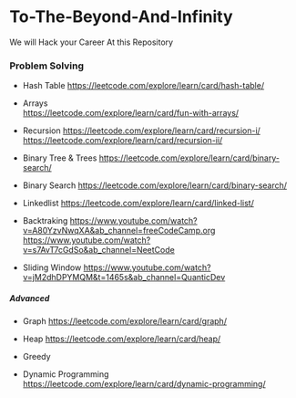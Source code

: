 # To-The-Beyond-And-Infinity
We will Hack your Career At this Repository

### Problem Solving
- Hash Table
https://leetcode.com/explore/learn/card/hash-table/

- Arrays <br />
https://leetcode.com/explore/learn/card/fun-with-arrays/
- Recursion
https://leetcode.com/explore/learn/card/recursion-i/
https://leetcode.com/explore/learn/card/recursion-ii/
- Binary Tree & Trees
https://leetcode.com/explore/learn/card/binary-search/
- Binary Search
https://leetcode.com/explore/learn/card/binary-search/
- Linkedlist
https://leetcode.com/explore/learn/card/linked-list/

- Backtraking
https://www.youtube.com/watch?v=A80YzvNwqXA&ab_channel=freeCodeCamp.org
https://www.youtube.com/watch?v=s7AvT7cGdSo&ab_channel=NeetCode
- Sliding Window
https://www.youtube.com/watch?v=jM2dhDPYMQM&t=1465s&ab_channel=QuanticDev

##### Advanced
- Graph
https://leetcode.com/explore/learn/card/graph/
- Heap
https://leetcode.com/explore/learn/card/heap/
- Greedy

- Dynamic Programming
https://leetcode.com/explore/learn/card/dynamic-programming/
